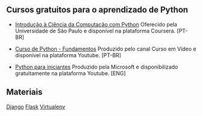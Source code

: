 ## Cursos gratuitos para o aprendizado de Python

* [Introdução à Ciência da Computação com Python](https://pt.coursera.org/learn/ciencia-computacao-python-conceitos)
Oferecido pela Universidade de São Paulo e disponível na plataforma Coursera. [PT-BR]

* [Curso de Python - Fundamentos](https://www.youtube.com/playlist?list=PLHz_AreHm4dlKP6QQCekuIPky1CiwmdI6)
Produzido pelo canal Curso em Vídeo e disponível na plataforma Youtube. [PT-BR]

* [Python para iniciantes](https://www.youtube.com/watch?v=jFCNu1-Xdsw&list=PLlrxD0HtieHhS8VzuMCfQD4uJ9yne1mE6&index=2&t=0s)
Produzido pela Microsoft e disponibilizado gratuitamente na plataforma Youtube. [ENG]


<h2>Materiais</h2>

<a href="./django/README.md">Django</a>
<a href="./flask/README.md">Flask</a>
<a href="./virtualenv/README.md">Virtualenv</a>